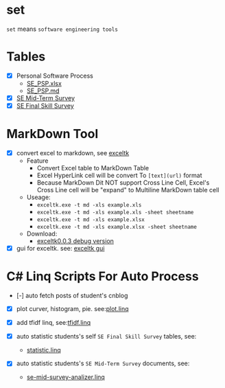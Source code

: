 # set
`set` means `software engineering tools`

# Tables
- [x] Personal Software Process
    - [SE_PSP.xlsx](https://github.com/fanfeilong/set/blob/master/doc/SE_PSP.xlsx)
	- [SE_PSP.md](https://github.com/fanfeilong/set/blob/master/doc/SE_PSP.md)
- [x] [SE Mid-Term Survey](https://github.com/fanfeilong/set/blob/master/doc/SE_Mid_Survey.docx)
- [x] [SE Final Skill Survey](https://github.com/fanfeilong/set/blob/master/doc/SE_Final_Skill_survey.xlsx)

# MarkDown Tool
- [x] convert excel to markdown, see [exceltk](https://github.com/fanfeilong/set/tree/master/src/excel)
    - Feature
        - Convert Excel table to MarkDown Table
        - Excel HyperLink cell will be convert To `[text](url)` format 
        - Because MarkDown Dit NOT support Cross Line Cell, Excel's Cross Line cell will be "expand" to Multiline MarkDown table cell 
    - Useage:
        - `exceltk.exe -t md -xls example.xls` 
        - `exceltk.exe -t md -xls example.xls -sheet sheetname`
        - `exceltk.exe -t md -xls example.xlsx` 
        - `exceltk.exe -t md -xls example.xlsx -sheet sheetname`
	- Download:
		- [exceltk0.0.3 debug version](http://fanfeilong.github.io/exceltk0.0.3.7z)
- [x] gui for exceltk. see: [exceltk gui](https://github.com/fanfeilong/set/tree/master/src/excel/ExceltkGUI)

# C# Linq Scripts For Auto Process
- [-] auto fetch posts of student's cnblog
- [x] plot curver, histogram, pie. see:[plot.linq](https://github.com/fanfeilong/set/tree/master/src/plot/plot.linq)
- [x] add tfidf linq, see:[tfidf.linq](https://github.com/fanfeilong/set/blob/master/src/tfidf/tfidf.linq)

- [x] auto statistic students's self `SE Final Skill Survey` tables, see:
    - [statistic.linq](https://github.com/fanfeilong/set/blob/master/src/assessment/statistic.linq)
- [x] auto statistic students's `SE Mid-Term Survey` documents, see:
    - [se-mid-survey-analizer.linq](https://github.com/fanfeilong/set/blob/master/src/assessment/se-mid-survey-analizer.linq)
